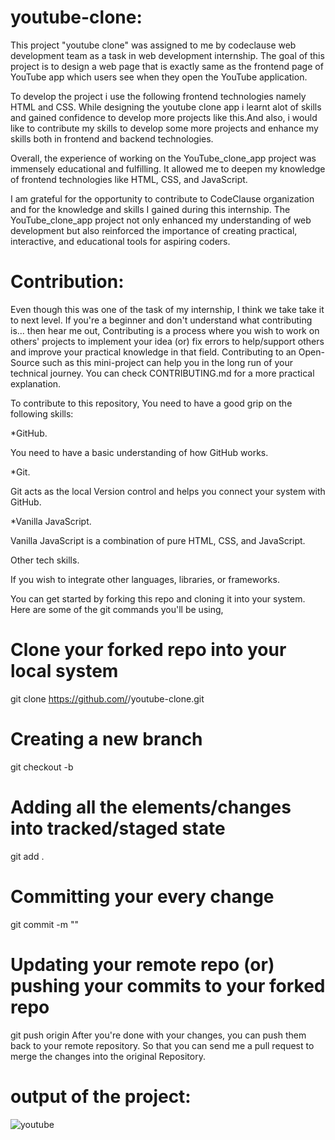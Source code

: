   # youtube-clone:

 This project "youtube clone" was assigned to me by codeclause web development team as a task in web development internship.
 The goal of this project is to design a web page that is exactly same as the frontend page of YouTube app which users see when
 they open the YouTube application.

 To develop the project i use the following frontend technologies namely HTML and CSS. While designing the youtube clone app i
 learnt alot of skills and gained confidence to develop more projects like this.And also, i would like to contribute my skills to 
 develop some more projects and enhance my skills both in frontend and backend technologies.
 
 Overall, the experience of working on the YouTube_clone_app project was immensely educational and fulfilling. It allowed me to 
 deepen my knowledge of frontend technologies like HTML, CSS, and JavaScript.
 
 I am grateful for the opportunity to contribute to CodeClause organization and for the knowledge and skills I gained during this internship.
 The YouTube_clone_app project not only enhanced my understanding of web development but also reinforced the importance of creating practical, 
 interactive, and educational tools for aspiring coders.

# Contribution:
Even though this was one of the task of my internship, I think we take take it to next level. If you're a beginner and don't understand what contributing is... then hear me out, Contributing is a process where you wish to work on others' projects to implement your idea (or) fix errors to help/support others and improve your practical knowledge in that field. Contributing to an Open-Source such as this mini-project can help you in the long run of your technical journey. You can check CONTRIBUTING.md for a more practical explanation.

To contribute to this repository, You need to have a good grip on the following skills:

*GitHub.

You need to have a basic understanding of how GitHub works.

*Git.

Git acts as the local Version control and helps you connect your system with GitHub.

*Vanilla JavaScript.

Vanilla JavaScript is a combination of pure HTML, CSS, and JavaScript.

Other tech skills.

If you wish to integrate other languages, libraries, or frameworks.

You can get started by forking this repo and cloning it into your system. Here are some of the git commands you'll be using,

# Clone your forked repo into your local system
git clone https://github.com/<Your-GitHub-Name>/youtube-clone.git

# Creating a new branch
git checkout -b <branch-name>

# Adding all the elements/changes into tracked/staged state
git add .

# Committing your every change
git commit -m "<message>"

# Updating your remote repo (or) pushing your commits to your forked repo
git push origin <branch-name>
After you're done with your changes, you can push them back to your remote repository. So that you can send me a pull request to merge the changes into the original Repository.

# output of the project:

![youtube](https://github.com/imchaitanya0/youtube-clone/assets/108838076/225768d0-a7b5-4d1e-b276-5e7e234e7653)
